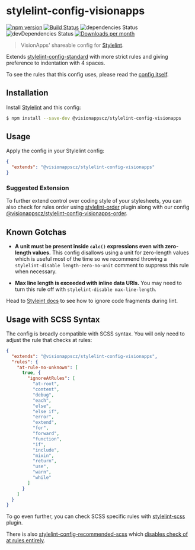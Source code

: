 # stylelint-config-visionapps

[![npm version](http://img.shields.io/npm/v/@visionappscz/stylelint-config-visionapps.svg)](https://www.npmjs.org/package/@visionappscz/stylelint-config-visionapps)
[![Build Status](https://github.com/visionappscz/stylelint-config-visionapps/workflows/Build%20and%20run%20tests/badge.svg)](https://github.com/visionappscz/stylelint-config-visionapps/actions)
![dependencies Status](https://img.shields.io/david/visionappscz/stylelint-config-visionapps)
![devDependencies Status](https://img.shields.io/david/dev/visionappscz/stylelint-config-visionapps)
[![Downloads per month](https://img.shields.io/npm/dm/@visionappscz/stylelint-config-visionapps.svg?style=flat)](https://npmcharts.com/compare/@visionappscz/stylelint-config-visionapps)

> VisionApps' shareable config for [Stylelint](https://github.com/stylelint/stylelint).

Extends [stylelint-config-standard](https://github.com/stylelint/stylelint-config-standard)
with more strict rules and giving preference to indentation with 4 spaces.

To see the rules that this config uses, please read the
[config itself](./index.js).

## Installation

Install [Stylelint](https://github.com/stylelint/stylelint) and this config:

```bash
$ npm install --save-dev @visionappscz/stylelint-config-visionapps
```

## Usage

Apply the config in your Stylelint config:

```json
{
  "extends": "@visionappscz/stylelint-config-visionapps"
}
```

### Suggested Extension

To further extend control over coding style of your stylesheets, you can also
check for rules order using
[stylelint-order](https://github.com/hudochenkov/stylelint-order) plugin along
with our config
[@visionappscz/stylelint-config-visionapps-order](https://github.com/visionappscz/stylelint-config-visionapps-order).

## Known Gotchas

- **A unit must be present inside `calc()` expressions even with zero-length
  values.** This config disallows using a unit for zero-length values which
  is useful most of the time so we recommend throwing a
  `stylelint-disable length-zero-no-unit` comment to suppress this rule when
  necessary.

- **Max line length is exceeded with inline data URIs.** You may need to turn
  this rule off with `stylelint-disable max-line-length`.

Head to
[Styleint docs](https://github.com/stylelint/stylelint/blob/master/docs/user-guide/ignore-code.md)
to see how to ignore code fragments during lint.

## Usage with SCSS Syntax

The config is broadly compatible with SCSS syntax. You will only need to adjust
the rule that checks at rules:

```json
{
  "extends": "@visionappscz/stylelint-config-visionapps",
  "rules": {
    "at-rule-no-unknown": [
      true, {
        "ignoreAtRules": [
          "at-root",
          "content",
          "debug",
          "each",
          "else",
          "else if",
          "error",
          "extend",
          "for",
          "forward",
          "function",
          "if",
          "include",
          "mixin",
          "return",
          "use",
          "warn",
          "while"
        ]
      }
    ]
  }
}
```

To go even further, you can check SCSS specific rules with
[stylelint-scss](https://github.com/kristerkari/stylelint-scss) plugin.

There is also
[stylelint-config-recommended-scss](https://github.com/kristerkari/stylelint-config-recommended-scss)
which
[disables check of at rules entirely](https://github.com/kristerkari/stylelint-config-recommended-scss/blob/master/index.js).
